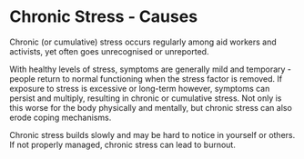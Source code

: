 [Title]: # (Хронический стресс - причины)
[Order]: # (6)

# Chronic Stress - Causes

Chronic (or cumulative) stress occurs regularly among aid workers and activists, yet often goes unrecognised or unreported.

With healthy levels of stress, symptoms are generally mild and temporary - people return to normal functioning when the stress factor is removed. If exposure to stress is excessive or long-term however, symptoms can persist and multiply, resulting in chronic or cumulative stress. Not only is this worse for the body physically and mentally, but chronic stress can also erode coping mechanisms.

Chronic stress builds slowly and may be hard to notice in yourself or others. If not properly managed, chronic stress can lead to burnout.